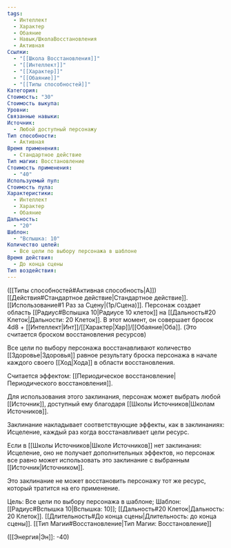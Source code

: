 ```yaml
---
tags:
  - Интеллект
  - Характер
  - Обаяние
  - Навык/ШколаВосстановления
  - Активная
Ссылки:
  - "[[Школа Восстановления]]"
  - "[[Интеллект]]"
  - "[[Характер]]"
  - "[[Обаяние]]"
  - "[[Типы способностей]]"
Категория: 
Стоимость: "30"
Стоимость выкупа: 
Уровни: 
Связанные навыки: 
Источник:
  - Любой доступный персонажу
Тип способности:
  - Активная
Время применения:
  - Стандартное действие
Тип магии: Восстановление
Стоимость применения:
  - "40"
Используемый пул: 
Стоимость пула: 
Характеристики:
  - Интеллект
  - Характер
  - Обаяние
Дальность:
  - "20"
Шаблон:
  - "Вспышка: 10"
Количество целей:
  - Все цели по выбору персонажа в шаблоне
Время действия:
  - До конца сцены
Тип воздействия:
---
```

([[Типы способностей#Активная способность|А]]) [[Действия#Стандартное действие|Стандартное действие]]. [[Использование#1 Раз за Сцену|(1р/Сцена)]]. Персонаж создает область [[Радиус#Вспышка 10|Радиусе 10 клеток]] на [[Дальность#20 Клеток|Дальности: 20 Клеток]]. В этот момент, он совершает бросок 4d8 + [[Интеллект|Инт]]/[[Характер|Хар]]/[[Обаяние|Оба]]. 
(Это считается броском восстановления ресурсов)

Все цели по выбору персонажа восстанавливают количество [[Здоровье|Здоровья]] равное результату броска персонажа в начале каждого своего [[Ход|Хода]] в области восстановления.

Считается эффектом: [[Периодическое восстановление|Периодического восстановления]].

Для использования этого заклинания, персонаж может выбрать любой [[Источник]], доступный ему благодаря [[Школы Источников|Школам Источников]]. 

Заклинание накладывает соответствующие эффекты, как в заклинаниях: Исцеление, каждый раз когда восстанавливает цели ресурс.

Если в [[Школы Источников|Школе Источников]] нет заклинания: Исцеление, оно не получает дополнительных эффектов, но персонаж все равно может использовать это заклинание с выбранным [[Источник|Источником]]. 

Это заклинание не может восстановить персонажу тот же ресурс, который тратится на его применение.

Цель: Все цели по выбору персонажа в шаблоне; Шаблон: [[Радиус#Вспышка 10|Вспышка: 10]]; [[Дальность#20 Клеток|Дальность: 20 Клеток]]. [[Длительность#До конца сцены|Длительность: до конца сцены]]. [[Тип Магии#Восстановление|Тип Магии: Восстановление]]


([[Энергия|Эн]]: -40)
